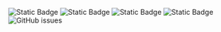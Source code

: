 ![Static Badge](https://img.shields.io/badge/blacklists-61-000000) ![Static Badge](https://img.shields.io/badge/blacklisted-3000423-cc0000) ![Static Badge](https://img.shields.io/badge/whitelisted-2254-00CC00) ![Static Badge](https://img.shields.io/badge/streaming_blacklist-28107-000000) ![GitHub issues](https://img.shields.io/github/issues/fabriziosalmi/blacklists)
